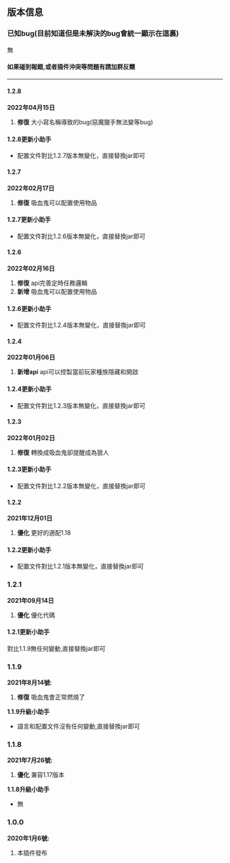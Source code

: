 ## 版本信息

### 已知bug(目前知道但是未解決的bug會統一顯示在這裏)
無
#### 如果碰到報錯,或者插件沖突等問題有請加群反饋

------------
#### 1.2.8
**2022年04月15日**
1. **修復** 大小寫名稱導致的bug(惡魔獵手無法變等bug)

#### 1.2.8更新小助手
- 配置文件對比1.2.7版本無變化，直接替換jar即可

#### 1.2.7
**2022年02月17日**
1. **修復** 吸血鬼可以配置使用物品

#### 1.2.7更新小助手
- 配置文件對比1.2.6版本無變化，直接替換jar即可

#### 1.2.6
**2022年02月16日**
1. **修復** api完善定時任務邏輯
2. **新增** 吸血鬼可以配置使用物品

#### 1.2.6更新小助手
- 配置文件對比1.2.4版本無變化，直接替換jar即可

#### 1.2.4
**2022年01月06日**
1. **新增api** api可以控製當前玩家種族隱藏和開啟

#### 1.2.4更新小助手
- 配置文件對比1.2.3版本無變化，直接替換jar即可

#### 1.2.3
**2022年01月02日**
1. **修復** 轉換成吸血鬼卻提醒成為狼人

#### 1.2.3更新小助手
- 配置文件對比1.2.2版本無變化，直接替換jar即可

#### 1.2.2
**2021年12月01日**
1. **優化** 更好的適配1.18

#### 1.2.2更新小助手
- 配置文件對比1.2.1版本無變化，直接替換jar即可

### 1.2.1
**2021年09月14日**
1. **優化** 優化代碼

#### 1.2.1更新小助手
對比1.1.9無任何變動,直接替換jar即可

### 1.1.9
**2021年8月14號:**
1. **修復** 吸血鬼會正常燃燒了

**1.1.9升級小助手**
- 語言和配置文件沒有任何變動,直接替換jar即可

### 1.1.8
**2021年7月26號:**
1. **優化** 兼容1.17版本

**1.1.8升級小助手**
- 無

### 1.0.0
**2020年1月6號:**
1. 本插件發布